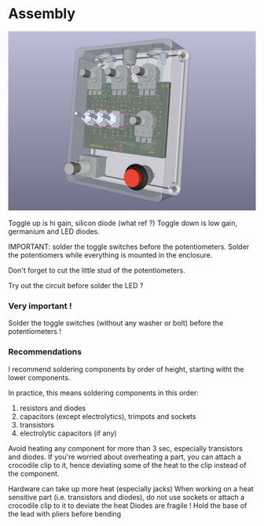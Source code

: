 Assembly
==========================

![](images/render-full.png)

Toggle up is hi gain, silicon diode (what ref ?)
Toggle down is low gain, germanium and LED diodes.

IMPORTANT: solder the toggle switches before the potentiometers. Solder the potentiomers while everything is mounted in the enclosure.

Don't forget to cut the little stud of the potentiometers.

Try out the circuit before solder the LED ?

### Very important !

Solder the toggle switches (without any washer or bolt) before the potentiometers !

### Recommendations

I recommend soldering components by order of height, starting witht the lower components.

In practice, this means soldering components in this order:
1. resistors and diodes
2. capacitors (except electrolytics), trimpots and sockets
3. transistors
4. electrolytic capacitors (if any)

Avoid heating any component for more than 3 sec, especially transistors and diodes. If you're worried about overheating a part, you can attach a crocodile clip to it, hence deviating some of the heat to the clip instead of the component.

Hardware can take up more heat (especially jacks)
When working on a heat sensitive part (i.e. transistors and diodes), do not  use sockets or attach a crocodile clip to it to deviate the heat
Diodes are fragile ! Hold the base of the lead with pliers before bending

